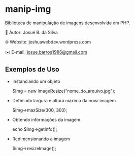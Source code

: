 # manip-img
Biblioteca de manipulação de imagens desenvolvida em PHP.

:bust_in_silhouette: Autor: Josué B. da Silva

:globe_with_meridians: Website: joshuawebdev.wordpress.com

:envelope: E-mail: josue.barros1986@gmail.com


## Exemplos de Uso

- Instanciando um objeto

    $img = new ImageResize("nome_do_arquivo.jpg");

- Definindo largura e altura máxima da nova imagem

    $img->maxSize(300, 300);

- Obtendo informações da imagem

    echo $img->getInfo();

- Redimensionando a imagem

    $img->resizeImage();